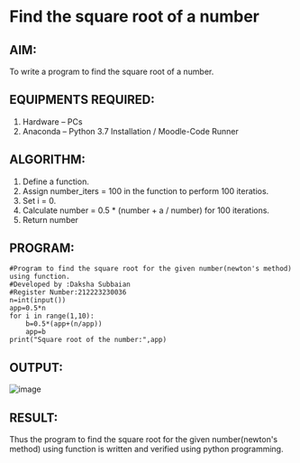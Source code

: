 # Find the square root of a number

## AIM:
To write a program to find the square root of a number.

## EQUIPMENTS REQUIRED:
1. Hardware – PCs
2. Anaconda – Python 3.7 Installation / Moodle-Code Runner

## ALGORITHM:
1. Define a function.
2. Assign number_iters = 100 in the function to perform 100 iteratios.
3. Set i = 0.
4. Calculate  number = 0.5 * (number + a / number) for 100 iterations.
5. Return number

## PROGRAM:
```
#Program to find the square root for the given number(newton's method) using function.
#Developed by :Daksha Subbaian
#Register Number:212223230036
n=int(input())
app=0.5*n
for i in range(1,10):
    b=0.5*(app+(n/app))
    app=b
print("Square root of the number:",app)
```

## OUTPUT:
![image](https://github.com/user-attachments/assets/aebb7857-79e6-4ffe-9d30-17b542413dc3)


## RESULT:
Thus the program to find the square root for the given number(newton's method) using function is written and verified using python programming.
